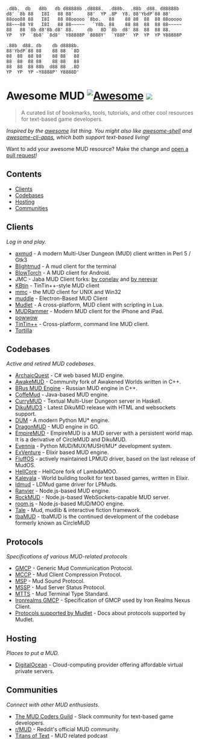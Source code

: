 ```
.d8b.  db   d8b   db d88888b .d8888.  .d88b.  .88b  d88. d88888b 
d8' `8b 88   I8I   88 88'     88'  YP .8P  Y8. 88'YbdP`88 88'     
88ooo88 88   I8I   88 88ooooo `8bo.   88    88 88  88  88 88ooooo 
88~~~88 Y8   I8I   88 88~~~~~   `Y8b. 88    88 88  88  88 88~~~~~ 
88   88 `8b d8'8b d8' 88.     db   8D `8b  d8' 88  88  88 88.     
YP   YP  `8b8' `8d8'  Y88888P `8888Y'  `Y88P'  YP  YP  YP Y88888P 
                                                                  
.88b  d88. db    db d8888b. 
88'YbdP`88 88    88 88  `8D 
88  88  88 88    88 88   88 
88  88  88 88    88 88   88 
88  88  88 88b  d88 88  .8D 
YP  YP  YP ~Y8888P' Y8888D' 
```

# Awesome MUD [![Awesome](https://cdn.rawgit.com/sindresorhus/awesome/d7305f38d29fed78fa85652e3a63e154dd8e8829/media/badge.svg)](https://github.com/sindresorhus/awesome) ![](https://img.shields.io/badge/kill-grue-red.svg)

> A curated list of bookmarks, tools, tutorials, and other cool resources for text-based game developers.

*Inspired by the [awesome](https://github.com/sindresorhus/awesome) list thing. You might also like [awesome-shell](https://github.com/alebcay/awesome-shell) and [awesome-cli-apps](https://github.com/agarrharr/awesome-cli-apps), which both support text-based living!*

Want to add your awesome MUD resource? Make the change and [open a pull request](https://opensource.guide/how-to-contribute/#opening-a-pull-request)!

## Contents

- [Clients](#clients)
- [Codebases](#codebases)
- [Hosting](#hosting)
- [Communities](#communities)

## Clients

_Log in and play._

- [axmud](https://axmud.sourceforge.io/) - A modern Multi-User Dungeon (MUD) client written in Perl 5 / Gtk3
- [Blightmud](https://github.com/LiquidityC/Blightmud) -  A mud client for the terminal
- [BlowTorch](https://bt.happygoatstudios.com/) - A MUD client for Android.
- JMC - Jaba MUD Client forks: [by conelav](https://github.com/konelav/jmc) and [by nerevar](https://nerevar.github.io/jmc/)
- [KBtin](https://github.com/kilobyte/kbtin) - TinTin++-style MUD client
- [mmc](https://sourceforge.net/projects/mmc-kerd/) - the MUD client for UNIX and Win32
- [muddle](https://github.com/gvanderest/muddle) - Electron-Based MUD Client 
- [Mudlet](https://github.com/Mudlet/Mudlet) - A cross-platform, MUD client with scripting in Lua.
- [MUDRammer](https://github.com/splinesoft/MUDRammer) - Modern MUD client for the iPhone and iPad.
- [powwow](https://github.com/MUME/powwow)
- [TinTin++](http://tintin.sourceforge.net/) - Cross-platform, command line MUD client.
- [Tortilla](https://github.com/tmud/tortilla)

## Codebases

_Active and retired MUD codebases._

- [ArchaicQuest](https://github.com/LiamKenneth/ArchaicQuest) - C# web based MUD engine.
- [AwakeMUD](https://github.com/luciensadi/AwakeMUD) - Community fork of Awakened Worlds written in C++.
- [BRus MUD Engine](https://github.com/bylins/mud) - Russian MUD engine in C++.
- [CoffeMud](https://github.com/bozimmerman/CoffeeMud) - Java-based MUD engine.
- [CurryMUD](https://github.com/jasonstolaruk/CurryMUD) - Textual Multi-User Dungeon server in Haskell.
- [DikuMUD3](https://github.com/Seifert69/DikuMUD3) - Latest DikuMID release with HTML and websockets support.
- [DUM](https://github.com/wowpin/dumserver) - A modern Python MU* engine.
- [DragonMUD](https://github.com/bbuck/dragon-mud) - MUD engine in GO.
- [EmpireMUD](https://github.com/EmpireMUD/EmpireMUD-2.0-Beta) - EmpireMUD is a MUD server with a persistent world map. It is a derivative of CircleMUD and DikuMUD. 
- [Evennia](https://github.com/evennia/evennia) - Python MUD/MUX/MUSH/MU* development system.
- [ExVenture](https://github.com/oestrich/ex_venture) - Elixir based MUD engine.
- [FluffOS](https://github.com/fluffos/fluffos) - actively maintained LPMUD driver, based on the last release of MudOS.
- [HellCore](https://github.com/necanthrope/HellCore) - HellCore fork of LambdaMOO.
- [Kalevala](https://github.com/oestrich/kalevala) - World building toolkit for text based games, written in Elixir.
- [ldmud](https://github.com/ldmud/ldmud) - LDMud game driver for LPMuds.
- [Ranvier](https://github.com/shawncplus/ranviermud) - Node.js-based MUD engine.
- [RockMUD](https://github.com/MoreOutput/RockMUD) - Node.js-based WebSockets-capable MUD server.
- [room.js](https://github.com/doughsay/room.js) - Node.js-based MUD/MOO engine.
- [Tale](https://github.com/irmen/Tale) - Mud, mudlib & interactive fiction framework.
- [tbaMUD](https://github.com/tbamud/tbamud) - tbaMUD is the continued development of the codebase formerly known as CircleMUD

## Protocols

_Specifications of various MUD-related protocols_

- [GMCP](https://tintin.mudhalla.net/protocols/gmcp/) - Generic Mud Communication Protocol.
- [MCCP](https://tintin.mudhalla.net/protocols/mccp/) - Mud Client Compression Protocol.
- [MSP](https://www.zuggsoft.com/zmud/msp.htm) - Mud Sound Protocol.
- [MSSP](https://tintin.mudhalla.net/protocols/mssp/) - Mud Server Status Protocol.
- [MTTS](https://tintin.mudhalla.net/protocols/mtts/) - Mud Terminal Type Standard.	
- [Ironrealms GMCP](https://nexus.ironrealms.com/GMCP) - Specification of GMCP used by Iron Realms Nexus Client.
- [Protocols supported by Mudlet](https://wiki.mudlet.org/w/Manual:Supported_Protocols#MSP) - Docs about protocols supported by Mudlet.

## Hosting

_Places to put a MUD._

- [DigitalOcean](https://www.digitalocean.com/) - Cloud-computing provider offering affordable virtual private servers.

## Communities

_Connect with other MUD enthusiasts._

- [The MUD Coders Guild](https://mudcoders.com) - Slack community for text-based game developers.
- [r/MUD](https://www.reddit.com/r/MUD) - Reddit's official MUD community.
- [Titans of Text](https://www.titansoftext.com/) - MUD related podcast
